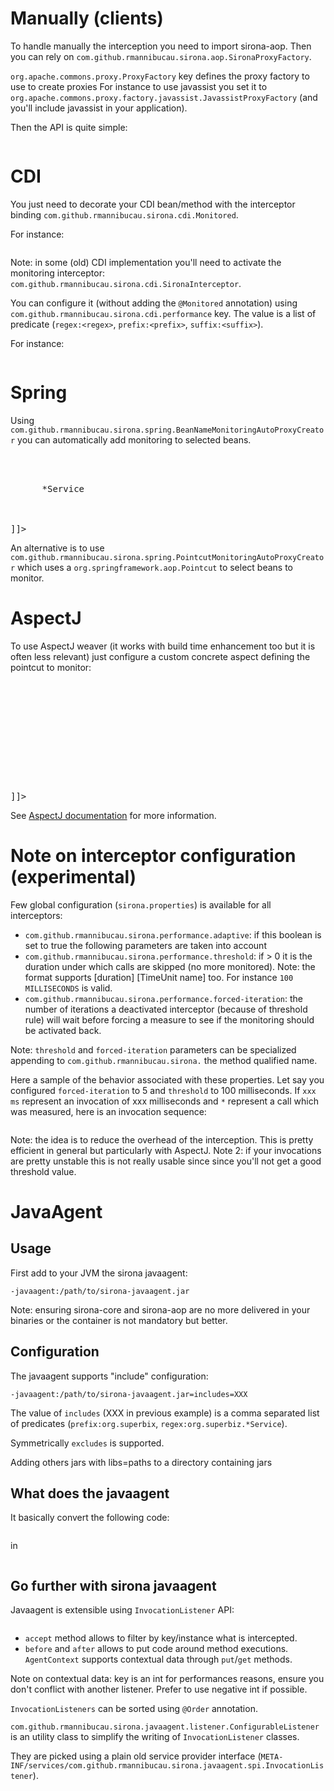 <!---
Licensed to the Apache Software Foundation (ASF) under one
or more contributor license agreements.  See the NOTICE file
distributed with this work for additional information
regarding copyright ownership.  The ASF licenses this file
to you under the Apache License, Version 2.0 (the
"License"); you may not use this file except in compliance
with the License.  You may obtain a copy of the License at

  http://www.apache.org/licenses/LICENSE-2.0

Unless required by applicable law or agreed to in writing,
software distributed under the License is distributed on an
"AS IS" BASIS, WITHOUT WARRANTIES OR CONDITIONS OF ANY
KIND, either express or implied.  See the License for the
specific language governing permissions and limitations
under the License.
-->
# Manually (clients)

To handle manually the interception you need to import sirona-aop.
Then you can rely on `com.github.rmannibucau.sirona.aop.SironaProxyFactory`.

`org.apache.commons.proxy.ProxyFactory` key defines the proxy factory to use to create proxies For instance
to use javassist you set it to `org.apache.commons.proxy.factory.javassist.JavassistProxyFactory`
(and you'll include javassist in your application).

Then the API is quite simple:

<pre class="prettyprint linenums"><![CDATA[
final MyClient client = SironaProxyFactory.monitor(MyClient.class, getMyClientInstance());
]]></pre>

# CDI

You just need to decorate your CDI bean/method with the interceptor binding `com.github.rmannibucau.sirona.cdi.Monitored`.

For instance:

<pre class="prettyprint linenums"><![CDATA[
@Monitored
@ApplicationScoped
public class MyMonitoredBean {
    public void myMethod() {
        // ...
    }
}
]]></pre>

Note: in some (old) CDI implementation you'll need to activate the monitoring interceptor: `com.github.rmannibucau.sirona.cdi.SironaInterceptor`.

You can configure it (without adding the `@Monitored` annotation) using `com.github.rmannibucau.sirona.cdi.performance` key. The
value is a list of predicate (`regex:<regex>`, `prefix:<prefix>`, `suffix:<suffix>`).

For instance:

<pre class="prettyprint linenums"><![CDATA[
com.github.rmannibucau.sirona.cdi.performance = prefix:org.superbiz.MyService,regex:.*Bean
]]></pre>

# Spring

Using `com.github.rmannibucau.sirona.spring.BeanNameMonitoringAutoProxyCreator` you can automatically
add monitoring to selected beans.

<pre class="prettyprint linenums"><![CDATA[
<bean class="com.github.rmannibucau.sirona.spring.BeanNameMonitoringAutoProxyCreator">
  <property name="beanNames">
    <list>
      <value>*Service</value>
    </list>
  </property>
</bean>
]]></pre>

An alternative is to use `com.github.rmannibucau.sirona.spring.PointcutMonitoringAutoProxyCreator` which uses
a `org.springframework.aop.Pointcut` to select beans to monitor.

# AspectJ

To use AspectJ weaver (it works with build time enhancement too but it is often less relevant) just configure a custom
concrete aspect defining the pointcut to monitor:

<pre class="prettyprint linenums"><![CDATA[
<aspectj>
  <aspects>
    <concrete-aspect name="org.apache.commons.aspectj.MyMonitoringAspectJ"
                     extends="com.github.rmannibucau.sirona.aspectj.SironaAspect">
      <pointcut name="pointcut" expression="execution(* com.github.rmannibucau.sirona.aspectj.AspectJMonitoringTest$MonitorMe.*(..))"/>
    </concrete-aspect>
  </aspects>

  <weaver>
    <include within="com.github.rmannibucau.sirona.aspectj.AspectJMonitoringTest$MonitorMe"/>
  </weaver>
</aspectj>
]]></pre>

See [AspectJ documentation](http://eclipse.org/aspectj/doc/next/progguide/language-joinPoints.html) for more information.

# Note on interceptor configuration (experimental)

Few global configuration (`sirona.properties`) is available for all interceptors:

* `com.github.rmannibucau.sirona.performance.adaptive`: if this boolean is set to true the following parameters are taken into account
* `com.github.rmannibucau.sirona.performance.threshold`: if > 0 it is the duration under which calls are skipped (no more monitored). Note: the format supports [duration] [TimeUnit name] too. For instance `100 MILLISECONDS` is valid.
* `com.github.rmannibucau.sirona.performance.forced-iteration`: the number of iterations a deactivated interceptor (because of threshold rule) will wait before forcing a measure to see if the monitoring should be activated back.

Note: `threshold` and `forced-iteration` parameters can be specialized appending to `com.github.rmannibucau.sirona.` the method qualified name.

Here a sample of the behavior associated with these properties. Let say you configured `forced-iteration` to 5 and
 `threshold` to 100 milliseconds. If `xxx ms` represent an invocation of xxx milliseconds and `*` represent a call
 which was measured, here is an invocation sequence:

<pre class="prettyprint linenums"><![CDATA[
500 ms*
5 ms*
500 ms
500 ms
500 ms
500 ms
500 ms
20 ms*
200 ms
200 ms
200 ms
200 ms
200 ms
500 ms*
500 ms*
]]></pre>

Note: the idea is to reduce the overhead of the interception. This is pretty efficient in general but particularly with AspectJ.
Note 2: if your invocations are pretty unstable this is not really usable since since you'll not get a good threshold value.

# JavaAgent

## Usage

First add to your JVM the sirona javaagent:

```
-javaagent:/path/to/sirona-javaagent.jar
```

Note: ensuring sirona-core and sirona-aop are no more delivered in your binaries or the container is not mandatory but better.

## Configuration

The javaagent supports "include" configuration:

```
-javaagent:/path/to/sirona-javaagent.jar=includes=XXX
```

The value of `includes` (XXX in previous example) is a comma separated list of predicates (`prefix:org.superbix`, `regex:org.superbiz.*Service`).

Symmetrically `excludes` is supported.

Adding others jars with libs=paths to a directory containing jars

## What does the javaagent

It basically convert the following code:

<pre class="prettyprint linenums"><![CDATA[
public class Foo {
    public void run() {
    }

    public void run2() {
        System.out.println("hello");
    }

    public String out() {
        return "output";
    }

    public void npe() {
        try {
            throw new NullPointerException();
        } catch (final NullPointerException npe) {
            npe.printStackTrace();
        }
    }
}
]]></pre>

in

<pre class="prettyprint linenums"><![CDATA[
package org.apache.test.sirona.javaagent;

import com.github.rmannibucau.sirona.aop.AbstractPerformanceInterceptor;
import com.github.rmannibucau.sirona.counters.Counter;
import com.github.rmannibucau.sirona.javaagent.AgentPerformanceInterceptor;

public class Foo {
    private static final String out_$_$IRONA_$_INTERNAL_$_KEY;
    private static final String npe_$_$IRONA_$_INTERNAL_$_KEY;
    private static final String run_$_$IRONA_$_INTERNAL_$_KEY;
    private static final String run2_$_$IRONA_$_INTERNAL_$_KEY;

    public void run() {
        AbstractPerformanceInterceptor.Context localContext = AgentPerformanceInterceptor.start(run_$_$IRONA_$_INTERNAL_$_KEY, this);
        try {
            run_$_$irona_$_internal_$_original_$_();
            localContext.stop();
        } catch (Throwable localThrowable) {
            localContext.stopWithException(localThrowable);
            throw localThrowable;
        }
    }

    private void run_$_$irona_$_internal_$_original_$_() {
    }

    public void run2() {
        AbstractPerformanceInterceptor.Context localContext = AgentPerformanceInterceptor.start(run2_$_$IRONA_$_INTERNAL_$_KEY, this);
        try {
            run2_$_$irona_$_internal_$_original_$_();
            localContext.stop();
        } catch (Throwable localThrowable) {
            localContext.stopWithException(localThrowable);
            throw localThrowable;
        }
    }

    private void run2_$_$irona_$_internal_$_original_$_() {
        System.out.println("hello");
    }

    public String out() {
        AbstractPerformanceInterceptor.Context localContext = AgentPerformanceInterceptor.start(out_$_$IRONA_$_INTERNAL_$_KEY, this);
        try {
            String str = out_$_$irona_$_internal_$_original_$_();
            localContext.stop();
            return str;
        } catch (Throwable localThrowable) {
            localContext.stopWithException(localThrowable);
            throw localThrowable;
        }
    }

    private String out_$_$irona_$_internal_$_original_$_() {
        return "output";
    }

    public void npe() {
        AbstractPerformanceInterceptor.Context localContext = AgentPerformanceInterceptor.start(npe_$_$IRONA_$_INTERNAL_$_KEY, this);
        try {
            npe_$_$irona_$_internal_$_original_$_();
            localContext.stop();
        } catch (Throwable localThrowable) {
            localContext.stopWithException(localThrowable);
            throw localThrowable;
        }
    }

    private void npe_$_$irona_$_internal_$_original_$_() {
        try {
            throw new NullPointerException();
        } catch (NullPointerException npe) {
            npe.printStackTrace();
        }
    }

    private static void _$_$irona_static_merge0() {
        out_$_$IRONA_$_INTERNAL_$_KEY = "org.apache.test.sirona.javaagent.Foo.out";
        npe_$_$IRONA_$_INTERNAL_$_KEY = "org.apache.test.sirona.javaagent.Foo.npe";
        run_$_$IRONA_$_INTERNAL_$_KEY = "org.apache.test.sirona.javaagent.Foo.run";
        run2_$_$IRONA_$_INTERNAL_$_KEY = "org.apache.test.sirona.javaagent.Foo.run2";
    }

    static {
        _$_$irona_static_merge0();
        // if other static blocks it will be added here as _$_$irona_static_merge1(), _$_$irona_static_merge2()...
    }
}
]]></pre>

## Go further with sirona javaagent

Javaagent is extensible using `InvocationListener` API:

<pre class="prettyprint linenums"><![CDATA[
public interface InvocationListener {
    void before(AgentContext context);
    void after(AgentContext context, Object result, Throwable error);
    boolean accept(String key);
}
]]></pre>

* `accept` method allows to filter by key/instance what is intercepted.
* `before` and `after` allows to put code around method executions. `AgentContext` supports contextual data through `put`/`get` methods.

Note on contextual data: key is an int for performances reasons, ensure you don't conflict with another listener. Prefer to use negative int if possible.

`InvocationListeners` can be sorted using `@Order` annotation.

`com.github.rmannibucau.sirona.javaagent.listener.ConfigurableListener` is an utility class to simplify the writing of `InvocationListener` classes.

They are picked using a plain old service provider interface (`META-INF/services/com.github.rmannibucau.sirona.javaagent.spi.InvocationListener`).
